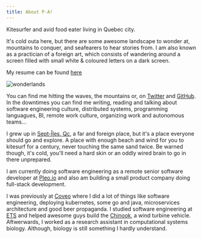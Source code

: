 ```yaml
---
title: About P-A!
---
```


Kitesurfer and avid food eater living in Quebec city. 

It's cold outa here, but there are some awesome landscape to wonder at, mountains
to conquer, and seafearers to hear stories from. I am also known as a 
practician of a foreign art, which consists of wandering around a screen filled with 
small white & coloured letters on a dark screen.

My resume can be found [here][resume]

![wonderlands](/images/about/me.jpg)

You can find me hitting the waves, the mountains or, on [Twitter] and [GitHub]. In the downtimes you can find me writing, reading and talking about software engineering culture, distributed systems, programming languagues, BI, remote work culture, organizing work and autonomous teams...

I grew up in [Sept-Îles, Qc], a far and foreign place, but it's a place
everyone should go and explore. A place with enough beach and wind for you
to kitesurf for a century, never touching the same sand twice. Be warned though,
it's cold, you'll need a hard skin or an oddly wired brain to go in there unprepared.

I am currently doing software engineering as a remote senior software developer at [Pleo.io] and also am building a small product company doing full-stack development.

I was previously at [Coveo] where I did a lot of things like software engineering, deploying kubernetes, some go and java, microservices architecture and good beer propaganda. I studied software engineering at [ETS] and helped awesome guys build the
[Chinook], a wind turbine vehicle. Aftwerwards, I worked as a research assistant in
computational systems biology. Although, biology is still something I hardly
understand.

[resume]: /resume.pdf
[twitter]: https://twitter.com/pastjean
[github]: https://github.com/pastjean
[coveo]: http://coveo.com
[Chinook]: http://www.chinookets.com/
[ETS]: https://etsmtl.ca
[Sept-Îles, Qc]: https://www.google.com/maps/place/Sept-Iles,+QC,+Canada/@50.2874211,-66.6806364,9z
[Pleo.io]: https://pleo.io
